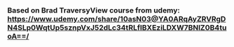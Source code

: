### Based on Brad TraversyView course from udemy: https://www.udemy.com/share/10asN03@YA0ARqAyZRVRgDN4SLp0WqtUp5sznpVxJ52dLc34tRLfIBXEziLDXW7BNlZ0B4tuoA==/
